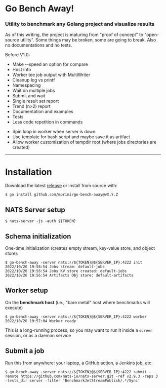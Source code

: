 # Go Bench Away!
### Utility to benchmark any Golang project and visualize results

As of this writing, the project is maturing from "proof of concept" to "open-source utility".
Some things may be broken, some are going to break. Also no documentations and no tests.


Before V1.0:
 * Make --speed an option for compare
 * Host info
 * Worker tee job output with MultiWriter
 * Cleanup log vs printf
 * Namespacing
 * Wait on multiple jobs
 * Submit and wait
 * Single result set report
 * Trend (n>2) report
 * Documentation and examples
 * Tests
 * Less code repetition in commands
 - Spin loop in worker when server is down
 - Use template for bash script and maybe save it as artifact
 - Allow worker customization of tempdir root (where jobs directories are created)

---

# Installation

Download the latest [release](https://github.com/mprimi/go-bench-away/releases) or install from source with:

```
$ go install github.com/mprimi/go-bench-away@vX.Y.Z
```

## NATS Server setup
```
$ nats-server -js -auth ${TOKEN}
```

## Schema initialization
One-time initialization (creates empty stream, key-value store, and object store):
```
$ go-bench-away -server nats://${TOKEN}@${SERVER_IP}:4222 init
2022/10/20 19:56:54 Jobs stream: default-jobs
2022/10/20 19:56:54 Jobs KV store created: default-jobs
2022/10/20 19:56:54 Artifacts Obj store: default-artifacts
```

## Worker setup
On the **benchmark host** (i.e., "bare metal" host where benchmarks will execute)
```
$ go-bench-away -server nats://${TOKEN}@${SERVER_IP}:4222 worker
2022/10/20 19:57:04 Worker ready
```
This is a long-running process, so you may want to run it inside a `screen` session, or as a daemon service

## Submit a job
Run this from anywhere: your laptop, a GitHub action, a Jenkins job, etc.
```
$ go-bench-away -server nats://${TOKEN}@${SERVER_IP}:4222 submit -remote https://github.com/nats-io/nats-server.git -ref v2.9.3 -reps 3 -tests_dir server -filter 'BenchmarkJetStreamPublish/.*/Sync'
```
